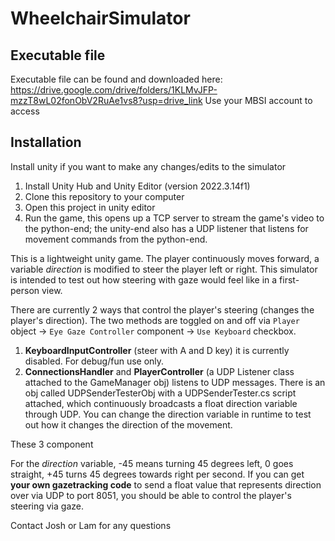 # WheelchairSimulator
## Executable file 
Executable file can be found and downloaded here: https://drive.google.com/drive/folders/1KLMvJFP-mzzT8wL02fonObV2RuAe1vs8?usp=drive_link
Use your MBSI account to access

## Installation
Install unity if you want to make any changes/edits to the simulator
1. Install Unity Hub and Unity Editor (version 2022.3.14f1)
2. Clone this repository to your computer
3. Open this project in unity editor
4. Run the game, this opens up a TCP server to stream the game's video to the python-end; the unity-end also has a UDP listener that listens for movement commands from the python-end.


This is a lightweight unity game. The player continuously moves forward, a variable _direction_ is modified to steer the player left or right.
This simulator is intended to test out how steering with gaze would feel like in a first-person view.

There are currently 2 ways that control the player's steering (changes the player's direction). The two methods are toggled on and off via `Player` object -> `Eye Gaze Controller` component -> `Use Keyboard` checkbox.

1. **KeyboardInputController** (steer with A and D key) it is currently disabled. For debug/fun use only.
2. **ConnectionsHandler** and **PlayerController** (a UDP Listener class attached to the GameManager obj) listens to UDP messages. There is an obj called UDPSenderTesterObj with a UDPSenderTester.cs script attached, which continuously broadcasts a float direction variable through UDP. You can change the direction variable in runtime to test out how it changes the direction of the movement.

These 3 component

For the _direction_ variable, -45 means turning 45 degrees left, 0 goes straight, +45 turns 45 degrees towards right per second.
If you can get **your own gazetracking code** to send a float value that represents direction over via UDP to port 8051, you should be able to control the player's steering via gaze.

Contact Josh or Lam for any questions
